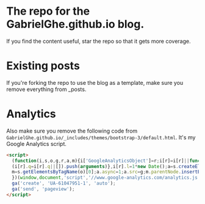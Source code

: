 # The repo for the GabrielGhe.github.io blog.

If you find the content useful, star the repo so that it gets more coverage.

# Existing posts

If you're forking the repo to use the blog as a template, make sure you remove everything from _posts.

# Analytics

Also make sure you remove the following code from `GabrielGhe.github.io/_includes/themes/bootstrap-3/default.html`. It's my Google Analytics script.

```html
<script>
  (function(i,s,o,g,r,a,m){i['GoogleAnalyticsObject']=r;i[r]=i[r]||function(){
  (i[r].q=i[r].q||[]).push(arguments)},i[r].l=1*new Date();a=s.createElement(o),
  m=s.getElementsByTagName(o)[0];a.async=1;a.src=g;m.parentNode.insertBefore(a,m)
  })(window,document,'script','//www.google-analytics.com/analytics.js','ga');
  ga('create', 'UA-61047951-1', 'auto');
  ga('send', 'pageview');
</script>
```
